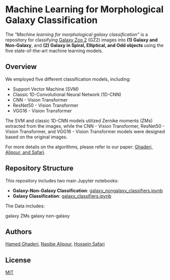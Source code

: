 # Machine Learning for Morphological Galaxy Classification

The *"Machine learning for morphological galaxy classification"* is a repository for classifying [Galaxy Zoo 2](https://data.galaxyzoo.org/#section-7) (GZ2) images into **(1) Galaxy and Non-Galaxy**, and **(2) Galaxy in Spiral, Elliptical, and Odd objects** using the five state-of-the-art machine learning models.

## Overview

We employed five different classification models, including:

- Support Vector Machine (SVM)
- Classic 1D-Convolutional Neural Network (1D-CNN)
- CNN - Vision Transformer
- ResNet50 - Vision Transformer
- VGG16 - Vision Transformer

The SVM and classic 1D-CNN models utilized Zernike moments (ZMs) extracted from the images, while the CNN - Vision Transformer, ResNet50 - Vision Transformer, and VGG16 - Vision Transformer models were designed based on the original images.

For more details on the algorithms, please refer to our paper: [Ghaderi, Alipour, and Safari](paperlink).

## Repository Structure

This repository includes two main Jupyter notebooks:

- **Galaxy-Non-Galaxy Classification**: [galaxy_nongalaxy_classifiers.ipynb](https://github.com/hmddev1/machine_learning_for_morphological_galaxy_classification/blob/main/galaxy_nongalaxy_classifiers.ipynb)
- **Galaxy Classification**: [galaxy_classifiers.ipynb](https://github.com/hmddev1/machine_learning_for_morphological_galaxy_classification/blob/main/galaxy_classifier.ipynb)

The Data includes: 

galaxy ZMs
galaxy non-galaxy

## Authors

[Hamed Ghaderi](https://scholar.google.com/citations?user=G1jGaYcAAAAJ&hl=en), [Nasibe Alipour](https://scholar.google.com/citations?user=PfzZOI0AAAAJ&hl=en), [Hossein Safari](https://scholar.google.com/citations?user=nCc1FV8AAAAJ&hl=en)

## License
[MIT](https://choosealicense.com/licenses/mit/)


